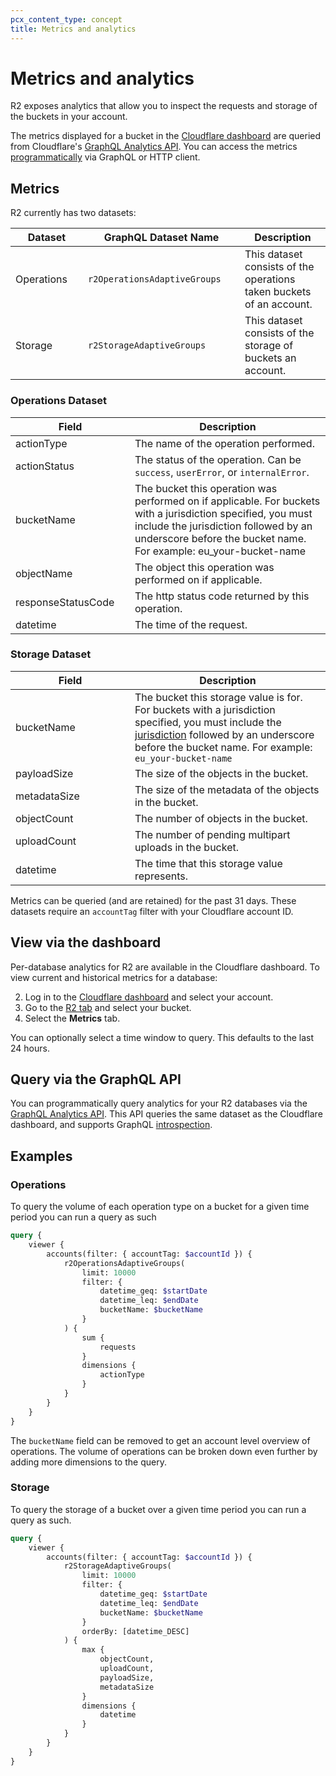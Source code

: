 ```yaml
---
pcx_content_type: concept
title: Metrics and analytics
---
```


# Metrics and analytics

R2 exposes analytics that allow you to inspect the requests and storage of the buckets in your account.

The metrics displayed for a bucket in the [Cloudflare dashboard](https://dash.cloudflare.com/) are queried from Cloudflare's [GraphQL Analytics API](/analytics/graphql-api/). You can access the metrics [programmatically](#query-via-the-graphql-api) via GraphQL or HTTP client.

## Metrics

R2 currently has two datasets:

| <div style="width:100px">Dataset  </div>    | <div style="width:235px">GraphQL Dataset Name </div>       | Description                                                   |
| ----------------------- | --------------------------- | ------------------------------------------------------------- |
| Operations              | `r2OperationsAdaptiveGroups`| This dataset consists of the operations taken buckets of an account.  |
| Storage                 | `r2StorageAdaptiveGroups`   | This dataset consists of the storage of buckets an account.   |

### Operations Dataset

| <div style="width:175px"> Field  </div>             | Description |
| ------------------- | ------------------------------------------------------------- |
| actionType          | The name of the operation performed. |
| actionStatus        | The status of the operation. Can be `success`, `userError`, or `internalError`. |
| bucketName          | The bucket this operation was performed on if applicable. For buckets with a jurisdiction specified, you must include the jurisdiction followed by an underscore before the bucket name. For example: eu_your-bucket-name |
| objectName          | The object this operation was performed on if applicable. |
| responseStatusCode  | The http status code returned by this operation. |
| datetime            | The time of the request. |



### Storage Dataset

| <div style="width:175px"> Field </div>        | Description |
| ------------- | ----------- |
| bucketName    | The bucket this storage value is for. For buckets with a jurisdiction specified, you must include the [jurisdiction](https://developers.cloudflare.com/r2/reference/data-location/#jurisdictional-restrictions) followed by an underscore before the bucket name. For example: `eu_your-bucket-name` |
| payloadSize   | The size of the objects in the bucket. |
| metadataSize  | The size of the metadata of the objects in the bucket. |
| objectCount   | The number of objects in the bucket. |
| uploadCount   | The number of pending multipart uploads in the bucket. |
| datetime      | The time that this storage value represents. |


Metrics can be queried (and are retained) for the past 31 days. These datasets require an `accountTag` filter with your Cloudflare account ID.

## View via the dashboard

Per-database analytics for R2 are available in the Cloudflare dashboard. To view current and historical metrics for a database:

2. Log in to the [Cloudflare dashboard](https://dash.cloudflare.com) and select your account.
3. Go to the [R2 tab](https://dash.cloudflare.com/?to=/:account/workers/r2) and select your bucket. 
5. Select the **Metrics** tab.

You can optionally select a time window to query. This defaults to the last 24 hours.

## Query via the GraphQL API

You can programmatically query analytics for your R2 databases via the [GraphQL Analytics API](/analytics/graphql-api/). This API queries the same dataset as the Cloudflare dashboard, and supports GraphQL [introspection](/analytics/graphql-api/features/discovery/introspection/).

## Examples

### Operations

To query the volume of each operation type on a bucket for a given time period you can run a query as such

```graphql
query {
	viewer {
		accounts(filter: { accountTag: $accountId }) {
			r2OperationsAdaptiveGroups(
				limit: 10000
				filter: {
					datetime_geq: $startDate
					datetime_leq: $endDate
					bucketName: $bucketName 
				}
			) {
				sum {
					requests
				}
				dimensions {
					actionType
				} 
			}
		}
	}
}
```

The `bucketName` field can be removed to get an account level overview of operations. The volume of operations can be broken down even further by adding more dimensions to the query.

### Storage

To query the storage of a bucket over a given time period you can run a query as such.

```graphql
query {
	viewer {
		accounts(filter: { accountTag: $accountId }) {
			r2StorageAdaptiveGroups(
				limit: 10000
				filter: {
					datetime_geq: $startDate
					datetime_leq: $endDate
					bucketName: $bucketName 
				}
				orderBy: [datetime_DESC]
			) {
				max {
					objectCount,
					uploadCount,
					payloadSize,
					metadataSize
				}
				dimensions {
					datetime
				} 
			}
		}
	}
}
```
